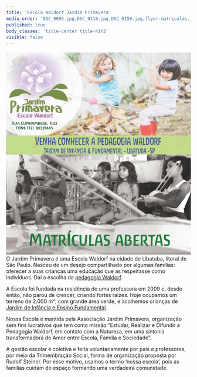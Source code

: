 ```yaml
---
title: 'Escola Waldorf Jardim Primavera'
media_order: 'DSC_0095.jpg,DSC_0110.jpg,DSC_0150.jpg,flyer-matriculas.jpeg'
published: true
body_classes: 'title-center title-h1h2'
visible: false
---
```


![](flyer-matriculas.png?classes=float_right) O Jardim Primavera é uma Escola Waldorf na cidade de Ubatuba, litoral de São Paulo. Nasceu de um desejo compartilhado por algumas famílias: oferecer a suas crianças uma educação que as respeitasse como indivíduos. Daí a escolha da [pedagogia Waldorf](http://jardimprimavera.envs.subutai.cloud/pedagogia-waldorf).

A Escola foi fundada na residência de uma professora em 2009 e, desde então, não parou de crescer, criando fortes raízes. Hoje ocupamos um terreno de 2.000 m², com grande área verde, e acolhemos crianças de [Jardim de Infância e Ensino Fundamental](http://jardimprimavera.envs.subutai.cloud/pt-br/vida-escolar).

Nossa Escola é mantida pela Associação Jardim Primavera, organização sem fins lucrativos que tem como missão “Estudar, Realizar e Difundir a Pedagogia Waldorf, em contato com a Natureza, em uma sintonia transformadora de Amor entre Escola, Família e Sociedade”.

A gestão escolar é coletiva e feita voluntariamente por pais e professores, por meio da Trimembração Social, forma de organização proposta por Rudolf Steiner. Por esse motivo, usamos o termo ‘nossa escola’, pois as famílias cuidam do espaço formando uma verdadeira comunidade.

